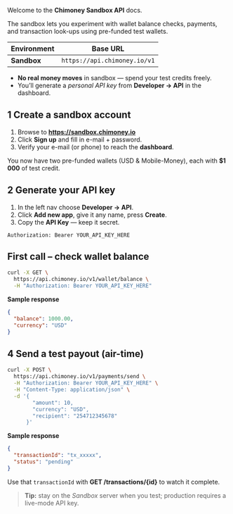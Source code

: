 Welcome to the **Chimoney Sandbox API** docs.

The sandbox lets you experiment with wallet balance checks, payments, and
transaction look-ups using pre-funded test wallets.

| Environment | Base URL |
|-------------|----------|
| **Sandbox** | `https://api.chimoney.io/v1` |

* **No real money moves** in sandbox — spend your test credits freely.  
* You’ll generate a *personal API key* from **Developer → API** in the dashboard.

## 1  Create a sandbox account

1. Browse to **https://sandbox.chimoney.io**  
2. Click **Sign up** and fill in e-mail + password.  
3. Verify your e-mail (or phone) to reach the **dashboard**.

You now have two pre-funded wallets (USD & Mobile-Money), each with **$1 000**
of test credit.

## 2  Generate your API key

1. In the left nav choose **Developer → API**.  
2. Click **Add new app**, give it any name, press **Create**.  
3. Copy the **API Key** — keep it secret.

```
Authorization: Bearer YOUR_API_KEY_HERE
```

## First call – check wallet balance

```bash
curl -X GET \
  https://api.chimoney.io/v1/wallet/balance \
  -H "Authorization: Bearer YOUR_API_KEY_HERE"
```

**Sample response**

```json
{
  "balance": 1000.00,
  "currency": "USD"
}
```

## 4  Send a test payout (air-time)

```bash
curl -X POST \
  https://api.chimoney.io/v1/payments/send \
  -H "Authorization: Bearer YOUR_API_KEY_HERE" \
  -H "Content-Type: application/json" \
  -d '{
        "amount": 10,
        "currency": "USD",
        "recipient": "254712345678"
      }'
```

**Sample response**

```json
{
  "transactionId": "tx_xxxxx",
  "status": "pending"
}
```

Use that `transactionId` with **GET /transactions/{id}** to watch it complete.


> **Tip:** stay on the *Sandbox* server when you test; production requires a
> live-mode API key.



